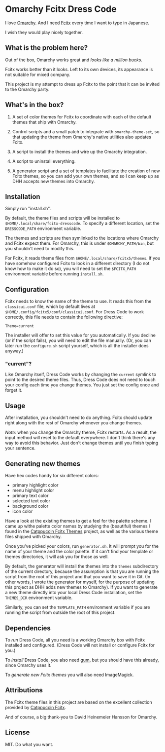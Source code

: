 # Omarchy Fcitx Dress Code

I love [Omarchy](https://omarchy.org). And I need [Fcitx](https://fcitx-im.org) every time I want to type in Japanese.

I wish they would play nicely together.

## What is the problem here?

Out of the box, Omarchy works great and *looks like a million bucks*. 

Fcitx works better than it looks. Left to its own devices, its appearance is not suitable for mixed company.

This project is my attempt to dress up Fcitx to the point that it can be invited to the Omarchy party.

## What's in the box?

1. A set of color themes for Fcitx to coordinate with each of the default themes that ship with Omarchy.

2. Control scripts and a small patch to integrate with `omarchy-theme-set`, so that updating the theme from Omarchy's native utilities also updates Fcitx.

3. A script to install the themes and wire up the Omarchy integration.

4. A script to uninstall everything.

5. A generator script and a set of templates to facilitate the creation of new Fcitx themes, so you can add your own themes, and so I can keep up as DHH accepts new themes into Omarchy.

## Installation

Simply run "install.sh".

By default, the theme files and scripts will be installed to `$HOME/.local/share/fcitx-dresscode`. To specify a different location, set the `DRESSCODE_PATH` environment variable.

The themes and scripts are then symlinked to the locations where Omarchy and Fcitx expect them. For Omarchy, this is under `$OMARCHY_PATH/bin`, but you shouldn't need to modify this.

For Fcitx, it reads theme files from `$HOME/.local/share/fcitx5/themes`. If you have somehow configured Fcitx to look in a different directory (I do not know how to make it do so), you will need to set the `$FCITX_PATH` environment variable before running `install.sh`.

## Configuration

Fcitx needs to know the name of the theme to use. It reads this from the `classicui.conf` file, which by default lives at `$HOME/.config/fcitx5/conf/classicui.conf`. For Dress Code to work correctly, this file needs to contain the following directive:

`Theme=current`

The installer will offer to set this value for you automatically. If you decline (or if the script fails), you will need to edit the file manually. (Or, you can later run the `configure.sh` script yourself, which is all the installer does anyway.)

### "current"?
Like Omarchy itself, Dress Code works by changing the `current` symlink to point to the desired theme files. Thus, Dress Code does not need to touch your config each time you change themes. You just set the config once and forget it.

## Usage

After installation, you shouldn't need to do anything. Fcitx should update right along with the rest of Omarchy whenever you change themes.

*Note:* when you change the Omarchy theme, Fcitx restarts. As a result, the input method will reset to the default everywhere. I don't think there's any way to avoid this behavior. Just don't change themes until you finish typing your sentence.

## Generating new themes

Have hex codes handy for six different colors:
- primary highlight color
- menu highlight color
- primary text color
- selected text color
- background color
- icon color

Have a look at the existing themes to get a feel for the palette scheme. I came up withe palette color names by studying the (beautiful) themes I found in the [Catppuccin Fcitx Themes](https://github.com/catppuccin/fcitx5) project, as well as the various theme files shipped with Omarchy.

Once you've picked your colors, run `generator.sh`. It will prompt you for the name of your theme and the color palette. If it can't find your template or themes directories, it will ask you for those as well.

By default, the generator will install the themes into the `themes` subdirectory of the current directory, because the assumption is that you are running the script from the root of this project and that you want to save it in Git. (In other words, I wrote the generator for myself, for the purpose of updating this project as DHH adds new themes to Omarchy). If you want to generate a new theme directly into your local Dress Code installation, set the `THEMES_DIR` environment variable.

Similarly, you can set the `TEMPLATE_PATH` environment variable if you are running the script from outside the root of this project.

## Dependencies

To *run* Dress Code, all you need is a working Omarchy box with Fcitx installed and configured. (Dress Code will not install or configure Fcitx for you.)

To *install* Dress Code, you also need [gum](https://github.com/charmbracelet/gum), but you should have this already, since Omarchy uses it.

To *generate new Fcitx themes* you will also need ImageMagick.

## Attributions

The Fcitx theme files in this project are based on the excellent collection provided by [Catppuccin Fcitx](https://github.com/catppuccin/fcitx5).

And of course, a big thank-you to David Heinemeier Hansson for Omarchy.

## License

MIT. Do what you want.
